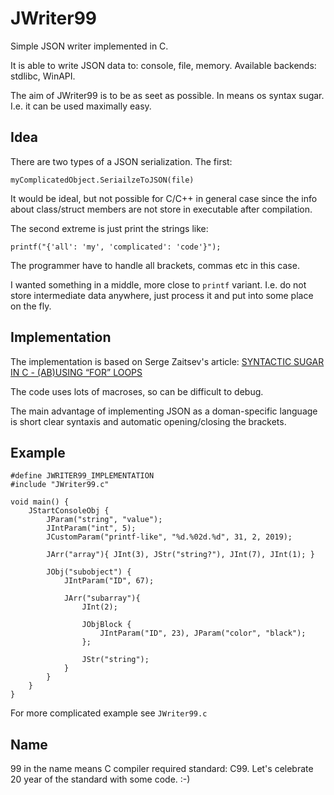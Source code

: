 JWriter99
===========

Simple JSON writer implemented in C.

It is able to write JSON data to: console, file, memory. Available backends: stdlibc, WinAPI.

The aim of JWriter99 is to be as seet as possible. In means os syntax sugar. I.e. it can be used maximally easy.


Idea
-----------

There are two types of a JSON serialization. The first:

`myComplicatedObject.SeriailzeToJSON(file)`

It would be ideal, but not possible for C/C++ in general case since the info about class/struct members are not store in executable after compilation.

The second extreme is just print the strings like:

`printf("{'all': 'my', 'complicated': 'code'}");`

The programmer have to handle all brackets, commas etc in this case. 

I wanted something in a middle, more close to `printf` variant. I.e. do not store intermediate data anywhere, just process it and put into some place on the fly.



Implementation
-----------

The implementation is based on Serge Zaitsev's article: [SYNTACTIC SUGAR IN C - (AB)USING “FOR” LOOPS](https://zserge.com/blog/c-for-loop-tricks.html)

The code uses lots of macroses, so can be difficult to debug.

The main advantage of implementing JSON as a doman-specific language is short clear syntaxis and automatic opening/closing the brackets.


Example
-----------

```
#define JWRITER99_IMPLEMENTATION
#include "JWriter99.c"

void main() {
    JStartConsoleObj {
        JParam("string", "value");
        JIntParam("int", 5);
        JCustomParam("printf-like", "%d.%02d.%d", 31, 2, 2019);

        JArr("array"){ JInt(3), JStr("string?"), JInt(7), JInt(1); }

        JObj("subobject") {
            JIntParam("ID", 67);
            
            JArr("subarray"){
                JInt(2);

                JObjBlock {
                    JIntParam("ID", 23), JParam("color", "black");
                };

                JStr("string");
            }
        }
    }
}
```

For more complicated example see `JWriter99.c`


Name
-----------

99 in the name means C compiler required standard: C99. Let's celebrate 20 year of the standard with some code. :-)
